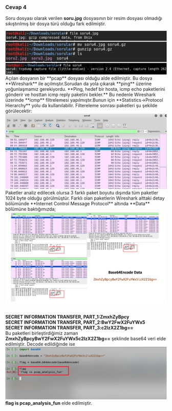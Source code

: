 ### Cevap 4 ###
Soru dosyası olarak verilen **soru.jpg** dosyasının bir resim dosyası olmadığı sıkıştırılmış bir dosya türü olduğu fark edilmiştir.

<img src="/resimler/file.png">
<img src="/resimler/gunzip.png">
<img src="/resimler/file2.png">
Açılan dosyanın bir **pcap** dosyası olduğu alde edilmiştir. Bu dosya **Wireshark** ile açılmıştır.Sorudan da yola çıkarak **ping** üzerine yoğunlaşmamız gerekiyordu. **Ping, hedef bir hosta, icmp echo paketlerini gönderir ve hosttan icmp reply paketini bekler.** Bu nedenle Wireshark üzerinde **icmp** filtrelemesi yapılmıştır.Bunun için **Statistics->Protocol Hierarchy** yolu da kullanılabilir. Filtereleme sonrası paketleri şu şekilde görülecektir:
<img src="/resimler/ping.png">
Paketler analiz edilecek olursa 3 farklı paket boyutu dışında tüm paketler 1024 byte olduğu görülmüştür. Farklı olan paketlerin Wireshark alttaki detay bölümünde **Internet Control Message Protocol** altında **Data** bölümüne baktığımızda;
<img src="/resimler/pcap.png">

</br>**SECRET INFORMATION TRANSFER, PART_1:ZmxhZyBpcy**
</br>**SECRET INFORMATION TRANSFER, PART_2:BwY2FwX2FuYWx5**
</br>**SECRET INFORMATION TRANSFER, PART_3:c2lzX2Z1bg==**
</br>
Bu paketleri birleştirdiğimiz zaman **ZmxhZyBpcyBwY2FwX2FuYWx5c2lzX2Z1bg==** şeklinde base64 veri elde edilmiştir. Decode edildiğinde ise 
<img src="/resimler/encode.png">
**flag is pcap_analysis_fun** elde edilmiştir.
